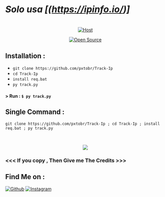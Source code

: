 # ***Solo usa [(https://ipinfo.io/)]***
#

<p align="center">
<a href="#"><img title="Host" src="https://cdn.discordapp.com/attachments/1038901583502643392/1219576171910660136/Enter_the_Ip.png?ex=660bcdd2&is=65f958d2&hm=182b110bff95c8ade047336bda32eb502fa41cccb73014c2d9cccff313ae0241&"></a>
</p>
<p align="center">
<a href="#"><img title="Open Source" src="https://img.shields.io/badge/Open%20Source-%E2%9D%A4-green?style=for-the-badge"></a>

## Installation :

* `git clone https://github.com/pxtobr/Track-Ip`
* `cd Track-Ip`
* `install req.bat`
* `py track.py`

#### > Run : `$ py track.py`

## Single Command :
```
git clone https://github.com/pxtobr/Track-Ip ; cd Track-Ip ; install req.bat ; py track.py
```
<br>
<p align="center">
<img src="https://cdn.discordapp.com/attachments/1038901583502643392/1219576194920484924/result.png?ex=660bcdd7&is=65f958d7&hm=d1c77dcf152d14d20e62c1868d1e03010ff5757d8dcc08939e872c65162703b4&"/>

### <<< If you copy , Then Give me The Credits >>>

## Find Me on :
[![Github](https://cdn.discordapp.com/attachments/1038901583502643392/1219673820479094886/github.png?ex=660c28c3&is=65f9b3c3&hm=6d25f1375c785282434326f759a90edba87a0826ddc40cb7c3754ce0863ccf8f&)](https://github.com/pxtobr)
[![Instagram](https://cdn.discordapp.com/attachments/1038901583502643392/1219673820848197722/ig.png?ex=660c28c3&is=65f9b3c3&hm=7f4734dbd299b224ed8ee4645abf6bf4a949f51216bd345f3fc2df3781fcc38c&)](https://www.instagram.com/pxtobr)

